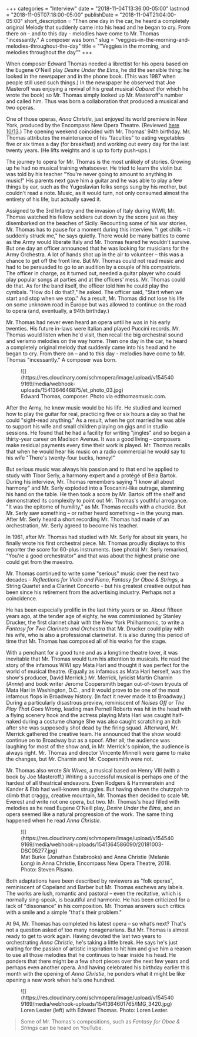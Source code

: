 +++
categories = "Interview"
date = "2018-11-04T13:36:00-05:00"
lastmod = "2018-11-05T07:18:00-05:00"
publishDate = "2018-11-04T21:04:00-05:00"
short_description = "Then one day in the car, he heard a completely original Melody that suddenly came into his head and he began to cry. From there on - and to this day - melodies have come to Mr. Thomas \"incessantly.\" A composer was born."
slug = "veggies-in-the-morning-and-melodies-throughout-the-day"
title = "&quot;Veggies in the morning, and melodies throughout the day&quot;"
+++

When composer Edward Thomas needed a librettist for his opera based on the Eugene O'Neill play *Desire Under the Elms*, he did the sensible thing: he looked in the newspaper and in the phone book. (This was 1987 when people still used such things.) In the newspaper he observed that Joe Masteroff was enjoying a revival of his great musical *Cabaret* (for which he wrote the book) so Mr. Thomas simply looked up Mr. Masteroff's number and called him. Thus was born a collaboration that produced a musical and two operas.

One of those operas, *Anna Christie*, just enjoyed its world premiere in New York, produced by the Encompass New Opera Theatre. (Reviewed [here 10/13](/a-world-premiere-anna-christie/).)  The opening weekend coincided with Mr. Thomas' 94th birthday. Mr. Thomas attributes the maintenance of his "faculties" to eating vegetables five or six times a day (for breakfast) and working out every day for the last twenty years. (He lifts weights and is up to forty push-ups.)  

The journey to opera for Mr. Thomas is the most unlikely of stories. Growing up he had no musical training whatsoever. He tried to learn the violin but was told by his teacher "You're never going to amount to anything in music!" His parents next gave him a guitar and he was able to play a few things by ear, such as the Yugoslavian folks songs sung by his mother, but couldn't read a note. Music, as it would turn, not only consumed almost the entirety of his life, but actually saved it. 

Assigned to the 3rd Infantry and the invasion of Italy during WWII, Mr. Thomas watched his fellow soldiers cut down by the score just as they disembarked on the beaches of Sicily. Recounting some of his war stories, Mr. Thomas has to pause for a moment during this interview. "I get chills – it suddenly struck me," he says quietly. There would be many battles to come as the Army would liberate Italy and Mr. Thomas feared he wouldn't survive. But one day an officer announced that he was looking for musicians for the Army Orchestra. A lot of hands shot up in the air to volunteer – this was a chance to get off the front line. But Mr. Thomas could not read music and had to be persuaded to go to an audition by a couple of his compatriots. The officer in charge, as it turned out, needed a guitar player who could play popular songs at parties and at the officers' mess. Mr. Thomas could do that. As for the band itself, the officer told him he could play the cymbals. "How do I do that?," he asked. The officer said, "Start when we start and stop when we stop." As a result, Mr. Thomas did not lose his life on some unknown road in Europe but was allowed to continue on the road to opera (and, eventually, a 94th birthday.)

Mr. Thomas had never even heard an opera until he was in his early twenties.  His future in-laws were Italian and played Puccini records. Mr. Thomas would listen when he'd visit, then recall the big orchestral sound and verismo melodies on the way home. Then one day in the car, he heard a completely original melody that suddenly came into his head and he began to cry.  From there on – and to this day - melodies have come to Mr. Thomas "incessantly." A composer was born.

<figure data-type="image">
![](https://res.cloudinary.com/schmopera/image/upload/v1545409169/media/webhook-uploads/1541364646875/et_photo_03.jpg)
<figcaption>Edward Thomas, composer. Photo via edthomasmusic.com.</figcaption>
</figure>

After the Army, he knew music would be his life. He studied and learned how to play the guitar for real, practicing five or six hours a day so that he could "sight-read anything." As a result, when he got married he was able to support his wife and small children playing on gigs and in studio sessions. He found that he had a facility for writing "jingles" and so began a thirty-year career on Madison Avenue. It was a good living – composers make residual payments every time their work is played. Mr. Thomas recalls that when he would hear his music on a radio commercial he would say to his wife "There's twenty-four bucks, honey!"

But serious music was always his passion and to that end he applied to study with Tibor Serly, a harmony expert and a protégé of Bela Bartok.  During his interview, Mr. Thomas remembers saying "I know all about harmony" and Mr. Serly exploded into a Toscanini-like outrage, slamming his hand on the table. He then took a score by Mr. Bartok off the shelf and demonstrated its complexity to point out Mr. Thomas's youthful arrogance. "It was the epitome of humility," as Mr. Thomas recalls with a chuckle. But Mr. Serly saw something – or rather heard something – in the young man. After Mr. Serly heard a short recording Mr. Thomas had made of an orchestration, Mr. Serly agreed to become his teacher.

In 1961, after Mr. Thomas had studied with Mr. Serly for about six years, he finally wrote his first orchestral piece. Mr. Thomas proudly displays to this reporter the score for 60-plus instruments. (see photo) Mr. Serly remarked, "You're a good orchestrator" and that was about the highest praise one could get from the maestro.

Mr. Thomas continued to write some "serious" music over the next two decades – *Reflections for Violin and Piano*, *Fantasy for Oboe & Strings*, a String Quartet and a Clarinet Concerto - but his greatest creative output has been since his retirement from the advertising industry. Perhaps not a coincidence.

He has been especially prolific in the last thirty years or so. About fifteen years ago, at the tender age of eighty, he  was commissioned by Stanley Drucker, the first clarinet chair with the New York Philharmonic, to write a *Fantasy for Two Clarinets and Orchestra* that Mr. Drucker could play with his wife, who is also a professional clarinetist. It is also during this period of time that Mr. Thomas has composed all of his works for the stage.

With a penchant for a good tune and as a longtime theatre lover, it was inevitable that Mr. Thomas would turn his attention to musicals. He read the story of the infamous WWI spy Mata Hari and thought it was perfect for the world of musical theatre. (Equally as infamous as Mata Hari herself, was the show's producer, David Merrick.) Mr. Merrick, lyricist Martin Charnin (*Annie*) and book writer Jerome Coopersmith began out-of-town tryouts of Mata Hari in Washington, D.C., and it would prove to be one of the most infamous flops in Broadway history. (In fact it never made it to Broadway.)  During a particularly disastrous preview, reminiscent of *Noises Off* or *The Play That Goes Wrong*, leading man Pernell Roberts was hit in the head with a flying scenery hook and the actress playing Mata Hari was caught half-naked during a costume change  She was also caught scratching an itch after she was supposedly shot dead by the firing squad. Afterward, Mr. Merrick gathered the creative team.  He announced that the show would continue on to Broadway but as a spoof.  After all, the audience was laughing for most of the show and, in Mr. Merrick's opinion, the audience is always right.  Mr. Thomas and director Vincente Minnelli were game to make the changes, but Mr. Charnin and Mr. Coopersmith were not. 

Mr. Thomas also wrote *Six Wives*, a musical based on Henry VIII (with a book by Joe Masteroff.) Writing a successful musical is perhaps one of the hardest of all theatrical endeavors. Even Rodgers & Hammerstein and Kander & Ebb had well-known struggles. But having shown the chutzpah to climb that craggy, creative mountain, Mr. Thomas then decided to scale Mt. Everest and write not one opera, but two. Mr. Thomas's head filled with melodies as he read Eugene O'Neill play, *Desire Under the Elms*, and an opera seemed like a natural progression of the work. The same thing happened when he read *Anna Christie*.

<figure data-type="image">
![](https://res.cloudinary.com/schmopera/image/upload/v1545409169/media/webhook-uploads/1541364586090/20181003-DSC05277.jpg)
<figcaption>Mat Burke (Jonathan Estabrooks) and Anna Christie (Melanie Long) in Anna Christie, Encompass New Opera Theatre, 2018. Photo: Steven Pisano.</figcaption>
</figure>

Both adaptations have been described by reviewers as "folk operas", reminiscent of Copeland and Barber but Mr. Thomas eschews any labels. The works are lush, romantic and pastoral – even the recitative, which is normally sing-speak, is beautiful and harmonic. He has been criticized for a lack of "dissonance" in his composition.  Mr. Thomas answers such critics with a smile and a simple "that's their problem."

At 94, Mr. Thomas has completed his latest opera – so what’s next? That's not a question asked of too many nonagenarians.  But Mr. Thomas is almost ready to get to work again.  Having devoted the last two years to orchestrating *Anna Christie*, he's taking a little break.  He says he's just waiting for the passion of artistic inspiration to hit him and give him a reason to use all those melodies that he continues to hear inside his head. He ponders that there might be a few short pieces over the next few years and perhaps even another opera. And having celebrated his birthday earlier this month with the opening of *Anna Christie*, he ponders what it might be like opening a new work when he's one hundred.

<figure data-type="image">
![](https://res.cloudinary.com/schmopera/image/upload/v1545409169/media/webhook-uploads/1541364601765/IMG_3420.jpg)
<figcaption>Loren Lester (left) with Edward Thomas. Photo: Loren Lester.</figcaption>
</figure>

>Some of Mr. Thomas's compositions, such as *Fantasy for Oboe & Strings* can be heard on YouTube.
